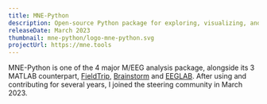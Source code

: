 ```yaml
---
title: MNE-Python
description: Open-source Python package for exploring, visualizing, and analyzing human neurophysiological data (MEG, EEG, sEEG, ECoG, NIRS, and more).
releaseDate: March 2023
thumbnail: mne-python/logo-mne-python.svg
projectUrl: https://mne.tools
---
```


MNE-Python is one of the 4 major M/EEG analysis package, alongside its 3 MATLAB
counterpart, [FieldTrip](https://www.fieldtriptoolbox.org/),
[Brainstorm](https://neuroimage.usc.edu/brainstorm/Introduction) and
[EEGLAB](https://sccn.ucsd.edu/eeglab/index.php). After using and contributing for
several years, I joined the steering community in March 2023.
